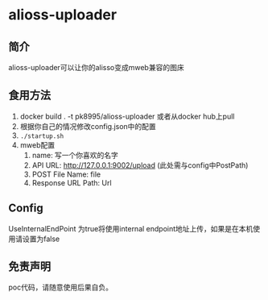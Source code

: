 # alioss-uploader

## 简介

alioss-uploader可以让你的alisso变成mweb兼容的图床

## 食用方法

1. docker build . -t pk8995/alioss-uploader 或者从docker hub上pull
2. 根据你自己的情况修改config.json中的配置
3. `./startup.sh `
4. mweb配置
   1. name: 写一个你喜欢的名字
   2. API URL: http://127.0.0.1:9002/upload (此处需与config中PostPath)
   3. POST File Name: file
   4. Response URL Path: Url

## Config
UseInternalEndPoint 为true将使用internal endpoint地址上传，如果是在本机使用请设置为false
   

## 免责声明
poc代码，请随意使用后果自负。
